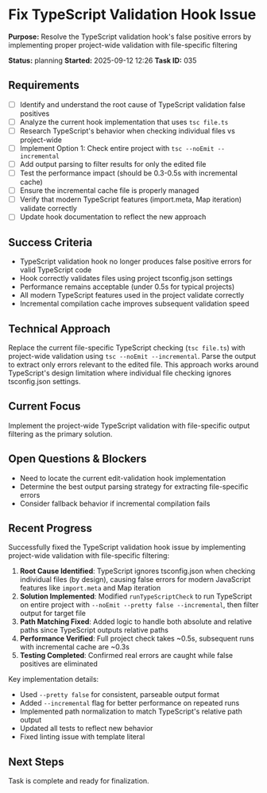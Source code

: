# Fix TypeScript Validation Hook Issue

**Purpose:** Resolve the TypeScript validation hook's false positive errors by implementing proper project-wide validation with file-specific filtering

**Status:** planning
**Started:** 2025-09-12 12:26
**Task ID:** 035

## Requirements
- [ ] Identify and understand the root cause of TypeScript validation false positives
- [ ] Analyze the current hook implementation that uses `tsc file.ts`
- [ ] Research TypeScript's behavior when checking individual files vs project-wide
- [ ] Implement Option 1: Check entire project with `tsc --noEmit --incremental`
- [ ] Add output parsing to filter results for only the edited file
- [ ] Test the performance impact (should be 0.3-0.5s with incremental cache)
- [ ] Ensure the incremental cache file is properly managed
- [ ] Verify that modern TypeScript features (import.meta, Map iteration) validate correctly
- [ ] Update hook documentation to reflect the new approach

## Success Criteria
- TypeScript validation hook no longer produces false positive errors for valid TypeScript code
- Hook correctly validates files using project tsconfig.json settings
- Performance remains acceptable (under 0.5s for typical projects)
- All modern TypeScript features used in the project validate correctly
- Incremental compilation cache improves subsequent validation speed

## Technical Approach
Replace the current file-specific TypeScript checking (`tsc file.ts`) with project-wide validation using `tsc --noEmit --incremental`. Parse the output to extract only errors relevant to the edited file. This approach works around TypeScript's design limitation where individual file checking ignores tsconfig.json settings.

## Current Focus
Implement the project-wide TypeScript validation with file-specific output filtering as the primary solution.

## Open Questions & Blockers
- Need to locate the current edit-validation hook implementation
- Determine the best output parsing strategy for extracting file-specific errors
- Consider fallback behavior if incremental compilation fails

## Recent Progress

Successfully fixed the TypeScript validation hook issue by implementing project-wide validation with file-specific filtering:

1. **Root Cause Identified**: TypeScript ignores tsconfig.json when checking individual files (by design), causing false errors for modern JavaScript features like `import.meta` and Map iteration
2. **Solution Implemented**: Modified `runTypeScriptCheck` to run TypeScript on entire project with `--noEmit --pretty false --incremental`, then filter output for target file
3. **Path Matching Fixed**: Added logic to handle both absolute and relative paths since TypeScript outputs relative paths
4. **Performance Verified**: Full project check takes ~0.5s, subsequent runs with incremental cache are ~0.3s
5. **Testing Completed**: Confirmed real errors are caught while false positives are eliminated

Key implementation details:
- Used `--pretty false` for consistent, parseable output format
- Added `--incremental` flag for better performance on repeated runs
- Implemented path normalization to match TypeScript's relative path output
- Updated all tests to reflect new behavior
- Fixed linting issue with template literal

## Next Steps
Task is complete and ready for finalization.

<!-- branch: bug/typescript-validation-hook-fix-035 -->